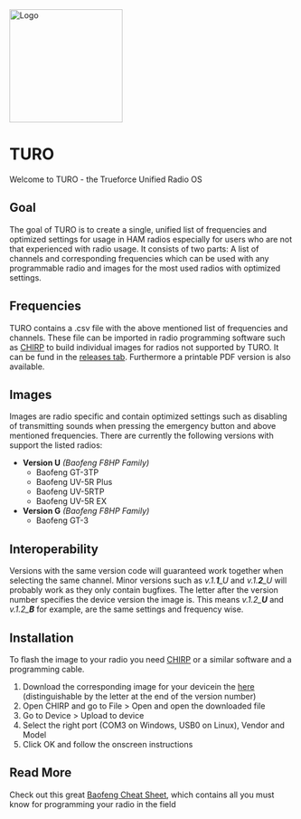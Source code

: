 <img width="200" alt="Logo" src="https://cdn.trueforce.ca/Logos/Logo_text_wide_small.png">


# TURO
Welcome to TURO - the Trueforce Unified Radio OS
## Goal
The goal of TURO is to create a single, unified list of frequencies and optimized settings for usage in HAM radios especially for users who are not that experienced with radio usage. It consists of two parts: A list of channels and corresponding frequencies which can be used with any programmable radio and images for the most used radios with optimized settings.
## Frequencies
TURO contains a .csv file with the above mentioned list of frequencies and channels. These file can be imported in radio programming software such as [CHIRP](https://chirp.danplanet.com)  to build individual images for radios not supported by TURO. It can be fund in the [releases tab](https://github.com/MasterPuffin/TURO/releases). Furthermore a printable PDF version is also available.
## Images
Images are radio specific and contain optimized settings such as disabling of transmitting sounds when pressing the emergency button and above mentioned frequencies. There are currently the following versions with support the listed radios:

 * **Version U** *(Baofeng F8HP Family)*
   * Baofeng GT-3TP
   * Baofeng UV-5R Plus 
   * Baofeng UV-5RTP 
   * Baofeng UV-5R EX
 * **Version G** *(Baofeng F8HP Family)*
   * Baofeng GT-3
 ## Interoperability
Versions with the same version code will guaranteed work together when selecting the same channel. Minor versions such as *v.1.**1**_U* and *v.1.**2**_U* will probably work as they only contain bugfixes.
The letter after the version number specifies the device version the image is. This means *v.1.2_**U*** and *v.1.2_**B*** for example, are the same settings and frequency wise.
## Installation
To flash the image to your radio you need [CHIRP](https://chirp.danplanet.com) or a similar software and a programming cable.
 
 1. Download the corresponding image for your devicein the [here](https://github.com/MasterPuffin/TURO/releases) (distinguishable by the letter at the end of the version number)
 2. Open CHIRP and go to File > Open and open the downloaded file
 3. Go to Device > Upload to device
 4. Select the right port (COM3 on Windows, USB0 on Linux), Vendor and Model
 5. Click OK and follow the onscreen instructions
## Read More
Check out this great [Baofeng Cheat Sheet](https://w7apk.com/baofeng), which contains all you must know for programming your radio in the field
